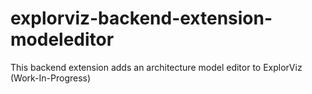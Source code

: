# explorviz-backend-extension-modeleditor

This backend extension adds an architecture model editor to ExplorViz (Work-In-Progress)
